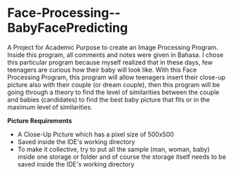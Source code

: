 # Face-Processing--BabyFacePredicting
A Project for Academic Purpose to create an Image Processing Program.
Inside this program, all comments and notes were given in Bahasa. I chose this particular program because myself realized that
in these days, few teenagers are curious how their baby will look like. With this Face Processing Program, this program will allow
teenagers insert their close-up picture also with their couple (or dream couple), then this program will be going through a theory to find the level of
similarities between the couple and babies (candidates) to find the best baby picture that fits or in the maximum level of similarities.

**Picture Requirements**
- A Close-Up Picture which has a pixel size of 500x500
- Saved inside the IDE's working directory
- To make it collective, try to put all the sample (man, woman, baby) inside one storage or folder
  and of course the storage itself needs to be saved inside the IDE's working directory
